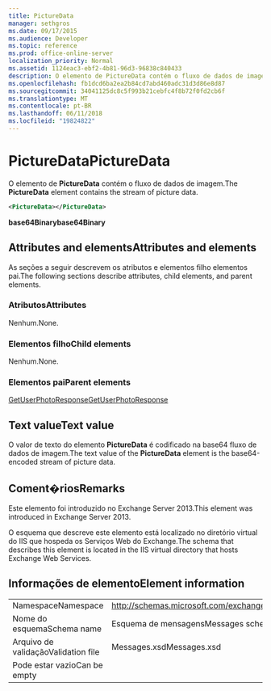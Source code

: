 ```yaml
---
title: PictureData
manager: sethgros
ms.date: 09/17/2015
ms.audience: Developer
ms.topic: reference
ms.prod: office-online-server
localization_priority: Normal
ms.assetid: 1124eac3-ebf2-4b81-96d3-96838c840433
description: O elemento de PictureData contém o fluxo de dados de imagem.
ms.openlocfilehash: fb1dcd6ba2ea2b84cd7abd460adc31d3d86e8d87
ms.sourcegitcommit: 34041125dc8c5f993b21cebfc4f8b72f0fd2cb6f
ms.translationtype: MT
ms.contentlocale: pt-BR
ms.lasthandoff: 06/11/2018
ms.locfileid: "19824822"
---
```

# <a name="picturedata"></a><span data-ttu-id="b7ebf-103">PictureData</span><span class="sxs-lookup"><span data-stu-id="b7ebf-103">PictureData</span></span>

<span data-ttu-id="b7ebf-104">O elemento de **PictureData** contém o fluxo de dados de imagem.</span><span class="sxs-lookup"><span data-stu-id="b7ebf-104">The **PictureData** element contains the stream of picture data.</span></span> 
  
```XML
<PictureData></PictureData>
```

 <span data-ttu-id="b7ebf-105">**base64Binary**</span><span class="sxs-lookup"><span data-stu-id="b7ebf-105">**base64Binary**</span></span>
## <a name="attributes-and-elements"></a><span data-ttu-id="b7ebf-106">Attributes and elements</span><span class="sxs-lookup"><span data-stu-id="b7ebf-106">Attributes and elements</span></span>

<span data-ttu-id="b7ebf-107">As seções a seguir descrevem os atributos e elementos filho elementos pai.</span><span class="sxs-lookup"><span data-stu-id="b7ebf-107">The following sections describe attributes, child elements, and parent elements.</span></span>
  
### <a name="attributes"></a><span data-ttu-id="b7ebf-108">Atributos</span><span class="sxs-lookup"><span data-stu-id="b7ebf-108">Attributes</span></span>

<span data-ttu-id="b7ebf-109">Nenhum.</span><span class="sxs-lookup"><span data-stu-id="b7ebf-109">None.</span></span>
  
### <a name="child-elements"></a><span data-ttu-id="b7ebf-110">Elementos filho</span><span class="sxs-lookup"><span data-stu-id="b7ebf-110">Child elements</span></span>

<span data-ttu-id="b7ebf-111">Nenhum.</span><span class="sxs-lookup"><span data-stu-id="b7ebf-111">None.</span></span>
  
### <a name="parent-elements"></a><span data-ttu-id="b7ebf-112">Elementos pai</span><span class="sxs-lookup"><span data-stu-id="b7ebf-112">Parent elements</span></span>

[<span data-ttu-id="b7ebf-113">GetUserPhotoResponse</span><span class="sxs-lookup"><span data-stu-id="b7ebf-113">GetUserPhotoResponse</span></span>](getuserphotoresponse.md)
  
## <a name="text-value"></a><span data-ttu-id="b7ebf-114">Text value</span><span class="sxs-lookup"><span data-stu-id="b7ebf-114">Text value</span></span>

<span data-ttu-id="b7ebf-115">O valor de texto do elemento **PictureData** é codificado na base64 fluxo de dados de imagem.</span><span class="sxs-lookup"><span data-stu-id="b7ebf-115">The text value of the **PictureData** element is the base64-encoded stream of picture data.</span></span> 
  
## <a name="remarks"></a><span data-ttu-id="b7ebf-116">Coment�rios</span><span class="sxs-lookup"><span data-stu-id="b7ebf-116">Remarks</span></span>

<span data-ttu-id="b7ebf-117">Este elemento foi introduzido no Exchange Server 2013.</span><span class="sxs-lookup"><span data-stu-id="b7ebf-117">This element was introduced in Exchange Server 2013.</span></span>
  
<span data-ttu-id="b7ebf-118">O esquema que descreve este elemento está localizado no diretório virtual do IIS que hospeda os Serviços Web do Exchange.</span><span class="sxs-lookup"><span data-stu-id="b7ebf-118">The schema that describes this element is located in the IIS virtual directory that hosts Exchange Web Services.</span></span>
  
## <a name="element-information"></a><span data-ttu-id="b7ebf-119">Informações de elemento</span><span class="sxs-lookup"><span data-stu-id="b7ebf-119">Element information</span></span>

|||
|:-----|:-----|
|<span data-ttu-id="b7ebf-120">Namespace</span><span class="sxs-lookup"><span data-stu-id="b7ebf-120">Namespace</span></span>  <br/> |http://schemas.microsoft.com/exchange/services/2006/messages  <br/> |
|<span data-ttu-id="b7ebf-121">Nome do esquema</span><span class="sxs-lookup"><span data-stu-id="b7ebf-121">Schema name</span></span>  <br/> |<span data-ttu-id="b7ebf-122">Esquema de mensagens</span><span class="sxs-lookup"><span data-stu-id="b7ebf-122">Messages schema</span></span>  <br/> |
|<span data-ttu-id="b7ebf-123">Arquivo de validação</span><span class="sxs-lookup"><span data-stu-id="b7ebf-123">Validation file</span></span>  <br/> |<span data-ttu-id="b7ebf-124">Messages.xsd</span><span class="sxs-lookup"><span data-stu-id="b7ebf-124">Messages.xsd</span></span>  <br/> |
|<span data-ttu-id="b7ebf-125">Pode estar vazio</span><span class="sxs-lookup"><span data-stu-id="b7ebf-125">Can be empty</span></span>  <br/> ||
   

